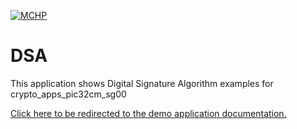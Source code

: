 
[![MCHP](https://www.microchip.com/ResourcePackages/Microchip/assets/dist/images/logo.png)](https://www.microchip.com)

# DSA

This application shows Digital Signature Algorithm examples for crypto_apps_pic32cm_sg00

[Click here to be redirected to the demo application documentation.](https://onlinedocs.microchip.com/oxy/GUID-2E6A8A8A-6666-41A1-80EB-161DC44F21DA-en-US-1/GUID-2ADE9B73-7B6A-46A8-A925-447C8FB45715.html)


